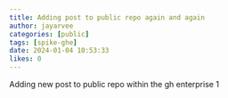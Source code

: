```yaml
---
title: Adding post to public repo again and again
author: jayarvee
categories: [public]
tags: [spike-ghe]
date: 2024-01-04 10:53:33 
likes: 0
---
```


Adding new post to  public repo within the gh enterprise 1
